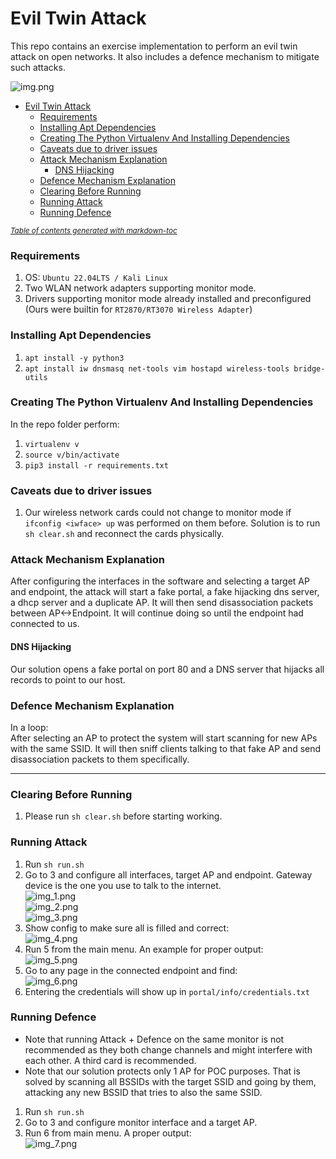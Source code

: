 # Evil Twin Attack

This repo contains an exercise implementation to perform an evil twin attack on open networks.
It also includes a defence mechanism to mitigate such attacks.


![img.png](imgs/img.png)

- [Evil Twin Attack](#evil-twin-attack)
    + [Requirements](#requirements)
    + [Installing Apt Dependencies](#installing-apt-dependencies)
    + [Creating The Python Virtualenv And Installing Dependencies](#creating-the-python-virtualenv-and-installing-dependencies)
    + [Caveats due to driver issues](#caveats-due-to-driver-issues)
    + [Attack Mechanism Explanation](#attack-mechanism-explanation)
        - [DNS Hijacking](#dns-hijacking)
    + [Defence Mechanism Explanation](#defence-mechanism-explanation)
    + [Clearing Before Running](#clearing-before-running)
    + [Running Attack](#running-attack)
    + [Running Defence](#running-defence)

<small><i><a href='http://ecotrust-canada.github.io/markdown-toc/'>Table of contents generated with markdown-toc</a></i></small>


### Requirements
1. OS: `Ubuntu 22.04LTS / Kali Linux`
2. Two WLAN network adapters supporting monitor mode.
3. Drivers supporting monitor mode already installed and preconfigured (Ours were builtin for `RT2870/RT3070 Wireless Adapter`)

### Installing Apt Dependencies
1. `apt install -y python3`
2. `apt install iw dnsmasq net-tools vim hostapd wireless-tools bridge-utils`

### Creating The Python Virtualenv And Installing Dependencies
In the repo folder perform:
1. `virtualenv v`
2. `source v/bin/activate`
3. `pip3 install -r requirements.txt`


### Caveats due to driver issues
1. Our wireless network cards could not change to monitor mode if `ifconfig <iwface> up` was performed on them before. 
Solution is to run `sh clear.sh` and reconnect the cards physically.

### Attack Mechanism Explanation
After configuring the interfaces in the software and selecting a target AP and endpoint, 
the attack will start a fake portal, a fake hijacking dns server, a dhcp server and a duplicate AP. 
It will then send disassociation packets between AP<->Endpoint. 
It will continue doing so until the endpoint had connected to us.

#### DNS Hijacking
Our solution opens a fake portal on port 80 and a DNS server that hijacks all records to point to our host.

### Defence Mechanism Explanation
In a loop:  
After selecting an AP to protect the system will start scanning for new APs with the same SSID. 
It will then sniff clients talking to that fake AP and send disassociation packets to them specifically.

***

### Clearing Before Running
1. Please run `sh clear.sh` before starting working.

### Running Attack
1. Run `sh run.sh`
2. Go to 3 and configure all interfaces, target AP and endpoint. Gateway device is the one you use to talk to the internet.  
![img_1.png](imgs/img_1.png)  
![img_2.png](imgs/img_2.png)  
![img_3.png](imgs/img_3.png)  
4. Show config to make sure all is filled and correct:  
![img_4.png](imgs/img_4.png)  
5. Run 5 from the main menu. An example for proper output:  
 ![img_5.png](imgs/img_5.png)  
6. Go to any page in the connected endpoint and find:  
    ![img_6.png](imgs/img_6.png)  
7. Entering the credentials will show up in `portal/info/credentials.txt`


### Running Defence
* Note that running Attack + Defence on the same monitor is not recommended as they both change channels and might interfere with each other.
A third card is recommended.
* Note that our solution protects only 1 AP for POC purposes.
That is solved by scanning all BSSIDs with the target SSID and going by them, attacking any new BSSID that tries 
to also the same SSID. 
1. Run `sh run.sh`
2. Go to 3 and configure monitor interface and a target AP.
3. Run 6 from main menu. A proper output:  
![img_7.png](imgs/img_7.png)